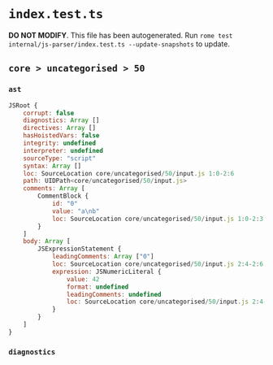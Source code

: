 # `index.test.ts`

**DO NOT MODIFY**. This file has been autogenerated. Run `rome test internal/js-parser/index.test.ts --update-snapshots` to update.

## `core > uncategorised > 50`

### `ast`

```javascript
JSRoot {
	corrupt: false
	diagnostics: Array []
	directives: Array []
	hasHoistedVars: false
	integrity: undefined
	interpreter: undefined
	sourceType: "script"
	syntax: Array []
	loc: SourceLocation core/uncategorised/50/input.js 1:0-2:6
	path: UIDPath<core/uncategorised/50/input.js>
	comments: Array [
		CommentBlock {
			id: "0"
			value: "a\nb"
			loc: SourceLocation core/uncategorised/50/input.js 1:0-2:3
		}
	]
	body: Array [
		JSExpressionStatement {
			leadingComments: Array ["0"]
			loc: SourceLocation core/uncategorised/50/input.js 2:4-2:6
			expression: JSNumericLiteral {
				value: 42
				format: undefined
				leadingComments: undefined
				loc: SourceLocation core/uncategorised/50/input.js 2:4-2:6
			}
		}
	]
}
```

### `diagnostics`

```

```
